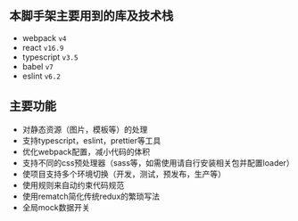 ## 本脚手架主要用到的库及技术栈

- webpack `v4`
- react `v16.9`
- typescript `v3.5`
- babel `v7`
- eslint `v6.2`

## 主要功能

- 对静态资源（图片，模板等）的处理
- 支持typescript，eslint，prettier等工具
- 优化webpack配置，减小代码的体积
- 支持不同的css预处理器（sass等，如需使用请自行安装相关包并配置loader）
- 使项目支持多个环境切换（开发，测试，预发布，生产等）
- 使用规则来自动约束代码规范
- 使用rematch简化传统redux的繁琐写法
- 全局mock数据开关
